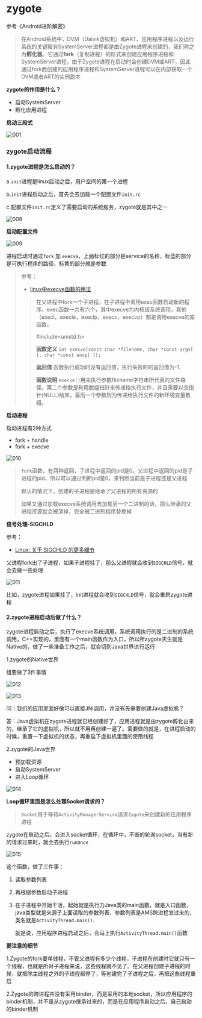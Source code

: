 # zygote

参考《Android进阶解密》

> 在Android系统中，DVM（Dalvik虚拟机）和ART、应用程序进程以及运行系统的关键服务SystemServer进程都是由Zygote进程来创建的，我们称之为**孵化器**。它通过**fork**（复制进程）的形式来创建应用程序进程和SystemServer进程，由于Zygote进程在启动时会创建DVM或ART，因此通过fork而创建的应用程序进程和SystemServer进程可以在内部获取一个DVM或者ART的实例副本



**zygote的作用是什么？**

+ 启动SystemServer
+ 孵化应用进程

**启动三段式**

![001](https://github.com/winfredzen/Android-Basic/blob/master/Framework/images/001.png)

### zygote启动流程

#### 1.zygote进程是怎么启动的？

a.`init`进程是linux启动之后，用户空间的第一个进程

b.`init`进程启动之后，首先会去加载一个配置文件`init.rc`

c.配置文件`init.rc`定义了需要启动的系统服务，zygote就是其中之一

![008](https://github.com/winfredzen/Android-Basic/blob/master/Framework/images/008.png)

**启动配置文件**

![009](https://github.com/winfredzen/Android-Basic/blob/master/Framework/images/009.png)

进程启动时通过`fork` 加 `execve`，上面标红的部分是service的名称，标蓝的部分是可执行程序的路径，标黄的部分就是参数

> 参考：
>
> + [linux中execve函数的用法](https://www.cnblogs.com/jxhd1/p/6706701.html)
>
> > 在父进程中fork一个子进程，在子进程中调用exec函数启动新的程序。exec函数一共有六个，其中execve为内核级系统调用，其他（execl，execle，execlp，execv，execvp）都是调用execve的库函数。
> >
> > \#include<unistd.h>
> >
> > **函数定义** `int execve(const char *filename, char *const argv[ ], char *const envp[ ]);`
> >
> > **返回值** 函数执行成功时没有返回值，执行失败时的返回值为-1.
> >
> > **函数说明** `execve()`用来执行参数filename字符串所代表的文件路径，第二个参数是利用数组指针来传递给执行文件，并且需要以空指针(NULL)结束，最后一个参数则为传递给执行文件的新环境变量数组。



**启动进程**

启动进程有2种方式

+ fork + handle
+ fork + execve

![010](https://github.com/winfredzen/Android-Basic/blob/master/Framework/images/010.png)

> `fork`函数，有两种返回，子进程中返回的pid是0，父进程中返回的pid是子进程的pid，所以可以通过判断pid是0，来判断当前是子进程还是父进程
>
> 默认的情况下，创建的子进程是继承了父进程的所有资源的
>
> 如果又通过加载execve系统调用去加载另一个二进制的话，那么继承的父进程资源就会被清掉，完全被二进制程序替换掉



**信号处理-SIGCHLD**

参考：

+ [Linux: 关于 SIGCHLD 的更多细节](https://segmentfault.com/a/1190000015060304)

父进程fork出了子进程，如果子进程挂了，那么父进程就会收到`SIGCHLD`信号，就会去做一些处理

![011](https://github.com/winfredzen/Android-Basic/blob/master/Framework/images/011.png)

比如，zygote进程如果挂了，init进程就会收到`SIGCHLD`信号，就会重启zygote进程



#### 2.zygote进程启动后做了什么？

zygote进程启动之后，执行了execve系统调用，系统调用执行的是二进制的系统调用，C++实现的，里面有一个main函数作为入口，所以所zygote天生就是Native的，做了一些准备工作之后，就会切到Java世界进行运行

1.zygote的Native世界

组要做了3件事情

![012](https://github.com/winfredzen/Android-Basic/blob/master/Framework/images/012.png)

![013](https://github.com/winfredzen/Android-Basic/blob/master/Framework/images/013.png)

问：我们的应用里面好像可以直接JNI调用，并没有先需要创建Java虚拟机？

答：Java虚拟机在zygote进程就已经创建好了，应用进程就是由zygote孵化出来的，继承了它的虚拟机，所以就不用再创建一遍了。需要做的就是，在进程启动的时候，重置一下虚拟机的状态，再重启下虚拟机里面的使用线程



2.zygote的Java世界

+ 预加载资源
+ 启动SystemServer
+ 进入Loop循环

![014](https://github.com/winfredzen/Android-Basic/blob/master/Framework/images/014.png)



**Loop循环里面是怎么处理Socket请求的？**

> `Socket`用于等待`ActivityManagerService`请求`Zygote`来创建新的应用程序进程

zygote在启动之后，会进入socket循环，在循环中，不断的轮询socket，当有新的请求过来时，就会去执行`runOnce`

![015](https://github.com/winfredzen/Android-Basic/blob/master/Framework/images/015.png)

这个函数，做了三件事：

1. 读取参数列表

2. 再根据参数启动子进程

3. 在子进程中开始干活，起始就是执行力Java类的main函数，就是入口函数，java类型就是来源子上面读取的参数列表，参数列表是AMS跨进程发过来的，类名就是`ActivityThread.main()`.

   就是说，应用程序进程启动之后，会马上执行`ActivityThread.main()`函数



**要注意的细节**

1.Zygote的fork要单线程，不管父进程有多少个线程，子进程在创建时它就只有一个线程，也就是所对子进程来说，这些线程就不见了。在父进程创建子进程的时候，就把除主线程之外的子线程都停了，等创建完了子进程之后，再把这些线程重启

2.Zygote的跨进程并没有采用binder，而是采用的本地socket，所以应用程序的binder机制，并不是从zygote继承过来的，而是在应用程序启动之后，自己启动的binder机制



















